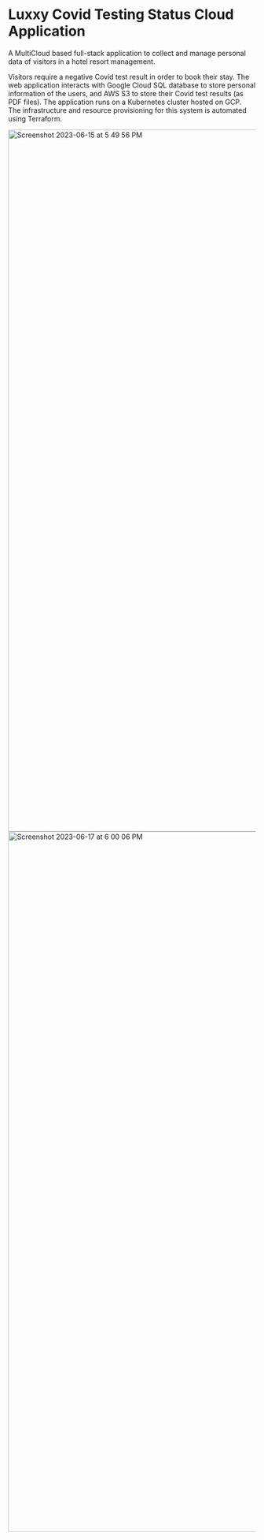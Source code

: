 # Luxxy Covid Testing Status Cloud Application
A MultiCloud based full-stack application to collect and manage personal data of visitors in a hotel resort management.

Visitors require a negative Covid test result in order to book their stay. The web application interacts with Google Cloud SQL database to store personal information of the users, and AWS S3 to store their Covid test results (as PDF files). The application runs on a Kubernetes cluster hosted on GCP. The infrastructure and resource provisioning for this system is automated using Terraform.

<img width="1424" alt="Screenshot 2023-06-15 at 5 49 56 PM" src="https://github.com/anishshil/Luxxy_Covid_Testing_Cloud_Application/assets/8473149/c03f1b60-4118-45c9-8db8-19931406cd31">

<img width="1421" alt="Screenshot 2023-06-17 at 6 00 06 PM" src="https://github.com/anishshil/Luxxy_Covid_Testing_Cloud_Application/assets/8473149/4f4489f2-6c56-45d4-a88c-9ab74683fbd2">
